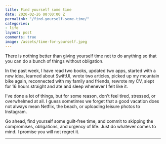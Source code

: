 ```yaml
---
title: Find yourself some time
date: 2020-02-26 00:00:00 Z
permalink: "/find-yourself-some-time/"
categories:
- life
layout: post
comments: true
image: /assets/time-for-yourself.jpeg
---
```


There is nothing better than giving yourself time not to do anything so that you can do a bunch of things without obligation.

In the past week, I have read two books, updated two apps, started with a new idea, learned about SwiftUI, wrote two articles, picked up my mountain bike again, reconnected with my family and friends, rewrote my CV, slept for 16 hours straight and ate and sleep whenever I felt like it.<!--more-->  

I've done a lot of things, but for some reason, don't feel tired, stressed, or overwhelmed at all.  I guess sometimes we forget that a good vacation does not always mean Netflix, the beach, or uploading leisure photos to Instagram.  

Go ahead, find yourself some guilt-free time, and commit to skipping the compromises, obligations, and urgency of life.  Just do whatever comes to mind.  I promise you will not regret it.

---